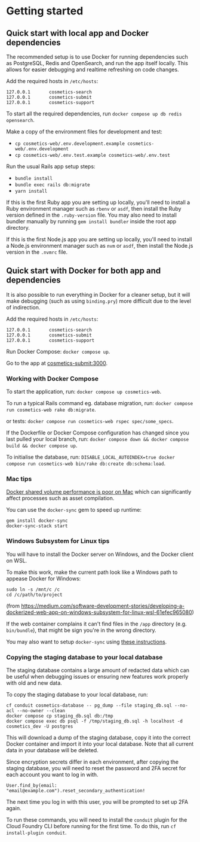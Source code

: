 # Getting started

## Quick start with local app and Docker dependencies

The recommended setup is to use Docker for running dependencies such as PostgreSQL, Redis and OpenSearch,
and run the app itself locally. This allows for easier debugging and realtime refreshing on code changes.

Add the required hosts in `/etc/hosts`:

```
127.0.0.1       cosmetics-search
127.0.0.1       cosmetics-submit
127.0.0.1       cosmetics-support
```

To start all the required dependencies, run `docker compose up db redis opensearch`.

Make a copy of the environment files for development and test:

* `cp cosmetics-web/.env.development.example cosmetics-web/.env.development`
* `cp cosmetics-web/.env.test.example cosmetics-web/.env.test`

Run the usual Rails app setup steps:

* `bundle install`
* `bundle exec rails db:migrate`
* `yarn install`

If this is the first Ruby app you are setting up locally, you'll need to install a Ruby environment
manager such as `rbenv` or `asdf`, then install the Ruby version defined in the `.ruby-version` file.
You may also need to install bundler manually by running `gem install bundler` inside the root app
directory.

If this is the first Node.js app you are setting up locally, you'll need to install a Node.js
environment manager such as `nvm` or `asdf`, then install the Node.js version in the `.nvmrc` file.

## Quick start with Docker for both app and dependencies

It is also possible to run everything in Docker for a cleaner setup, but it will make debugging
(such as using `binding.pry`) more difficult due to the level of indirection.

Add the required hosts in `/etc/hosts`:

```
127.0.0.1       cosmetics-search
127.0.0.1       cosmetics-submit
127.0.0.1       cosmetics-support
```

Run Docker Compose: `docker compose up`.

Go to the app at [cosmetics-submit:3000](http://cosmetics-submit:3000).

### Working with Docker Compose

To start the application, run: `docker compose up cosmetics-web`.

To run a typical Rails command eg. database migration, run: `docker compose run cosmetics-web rake db:migrate`.

or tests: `docker compose run cosmetics-web rspec spec/some_specs`.

If the Dockerfile or Docker Compose configuration has changed since you last pulled your local branch,
run: `docker compose down && docker compose build && docker compose up`.

To initialise the database, run: `DISABLE_LOCAL_AUTOINDEX=true docker compose run cosmetics-web bin/rake db:create db:schema:load`.

### Mac tips

[Docker shared volume performance is poor on Mac](https://docs.docker.com/docker-for-mac/osxfs-caching/) which can significantly
affect processes such as asset compilation.

You can use the `docker-sync` gem to speed up runtime:

```
gem install docker-sync
docker-sync-stack start
```

### Windows Subsystem for Linux tips

You will have to install the Docker server on Windows, and the Docker client on WSL.

To make this work, make the current path look like a Windows path to appease Docker for Windows:

```
sudo ln -s /mnt/c /c
cd /c/path/to/project
```

(from https://medium.com/software-development-stories/developing-a-dockerized-web-app-on-windows-subsystem-for-linux-wsl-61efec965080)

If the web container complains it can't find files in the `/app` directory (e.g. `bin/bundle`), that might be sign you're in
the wrong directory.

You may also want to setup `docker-sync` using [these instructions](https://github.com/EugenMayer/docker-sync/wiki/docker-sync-on-Windows).

### Copying the staging database to your local database

The staging database contains a large amount of redacted data which can be useful when debugging issues or ensuring new
features work properly with old and new data.

To copy the staging database to your local database, run:

```
cf conduit cosmetics-database -- pg_dump --file staging_db.sql --no-acl --no-owner --clean
docker compose cp staging_db.sql db:/tmp
docker compose exec db psql -f /tmp/staging_db.sql -h localhost -d cosmetics_dev -U postgres
```

This will download a dump of the staging database, copy it into the correct Docker container and import it into your local
database. Note that all current data in your database will be deleted.

Since encryption secrets differ in each environment, after copying the staging database, you will need to reset the password
and 2FA secret for each account you want to log in with.

```
User.find_by(email: "email@example.com").reset_secondary_authentication!
```

The next time you log in with this user, you will be prompted to set up 2FA again.

To run these commands, you will need to install the `conduit` plugin for the Cloud Foundry CLI before running for the first time.
To do this, run `cf install-plugin conduit`.
